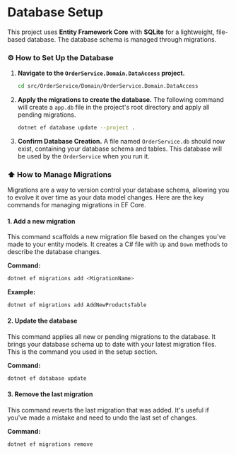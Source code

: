 # Database Setup

This project uses **Entity Framework Core** with **SQLite** for a lightweight, file-based database. The database schema is managed through migrations.

### ⚙️ How to Set Up the Database

1.  **Navigate to the `OrderService.Domain.DataAccess` project.**
    ```bash
    cd src/OrderService/Domain/OrderService.Domain.DataAccess
    ```

2.  **Apply the migrations to create the database.**
    The following command will create a `app.db` file in the project's root directory and apply all pending migrations.

    ```bash
    dotnet ef database update --project .
    ```

3.  **Confirm Database Creation.**
    A file named `OrderService.db` should now exist, containing your database schema and tables. This database will be used by the `OrderService` when you run it.
	
### ⬆️ How to Manage Migrations

Migrations are a way to version control your database schema, allowing you to evolve it over time as your data model changes. Here are the key commands for managing migrations in EF Core.

#### 1. Add a new migration

This command scaffolds a new migration file based on the changes you've made to your entity models. It creates a C# file with `Up` and `Down` methods to describe the database changes.

**Command:**
```bash
dotnet ef migrations add <MigrationName>
```
**Example:**
```
dotnet ef migrations add AddNewProductsTable
```

#### 2. Update the database

This command applies all new or pending migrations to the database. It brings your database schema up to date with your latest migration files. This is the command you used in the setup section.

**Command:**
```bash
dotnet ef database update
```

#### 3. Remove the last migration

This command reverts the last migration that was added. It's useful if you've made a mistake and need to undo the last set of changes.

**Command:**
```bash
dotnet ef migrations remove
```
